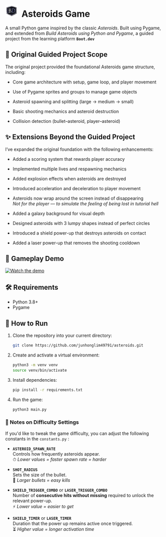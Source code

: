 # <img src="bootdev-removebg-preview.png" alt="Asteroid Game Logo" width="40" style="margin-right: 5px;" /> Asteroids Game

A small Python game inspired by the classic *Asteroids*. Built using Pygame, and extended from 
*Build Asteroids using Python and Pygame*, a guided project from the learning platform **`Boot.dev`**

## 🧱 Original Guided Project Scope

The original project provided the foundational Asteroids game structure, including:

- Core game architecture with setup, game loop, and player movement

- Use of Pygame sprites and groups to manage game objects

- Asteroid spawning and splitting (large → medium → small)

- Basic shooting mechanics and asteroid destruction

- Collision detection (bullet–asteroid, player–asteroid)

## ✨ Extensions Beyond the Guided Project

I’ve expanded the original foundation with the following enhancements:

- Added a scoring system that rewards player accuracy 
 
- Implemented multiple lives and respawning mechanics  
- Added explosion effects when asteroids are destroyed  
- Introduced acceleration and deceleration to player movement  
- Asteroids now wrap around the screen instead of disappearing    
  *Not for the player — to simulate the feeling of being lost in tutorial hell*  
- Added a galaxy background for visual depth  
- Designed asteroids with 3 lumpy shapes instead of perfect circles  
- Introduced a shield power-up that destroys asteroids on contact  
- Added a laser power-up that removes the shooting cooldown  

## 🎥 Gameplay Demo

[![Watch the demo](https://img.youtube.com/vi/tTWmnWmyi64/hqdefault.jpg)](https://youtu.be/tTWmnWmyi64)

## 🛠 Requirements

- Python 3.8+
- Pygame

## 🚀 How to Run

1. Clone the repository into your current directory:

   ```bash
   git clone https://github.com/junhonglim49791/asteroids.git
   ```
2. Create and activate a virtual environment:
    ```bash
    python3 -m venv venv
    source venv/bin/activate
    ```
3. Install dependencies:
    ```bash
    pip install -r requirements.txt
    ```
4. Run the game:
    ```bash
    python3 main.py
    ```
### 📝 Notes on Difficulty Settings

If you'd like to tweak the game difficulty, you can adjust the following constants in the `constants.py` :

- **`ASTEROID_SPAWN_RATE`**  
  Controls how frequently asteroids appear.  
  ⏱ *Lower values = faster spawn rate = harder*

- **`SHOT_RADIUS`**  
  Sets the size of the bullet.  
  🎯 *Larger bullets = easy kills*

- **`SHIELD_TRIGGER_COMBO`** or **`LASER_TRIGGER_COMBO`**  
  Number of **consecutive hits without missing** required to unlock the relevant power-up.  
  ⚡ *Lower value = easier to get*

- **`SHIELD_TIMER`** or **`LASER_TIMER`**   
  Duration that the power up remains active once triggered.  
  ⏳ *Higher value = longer activation time*